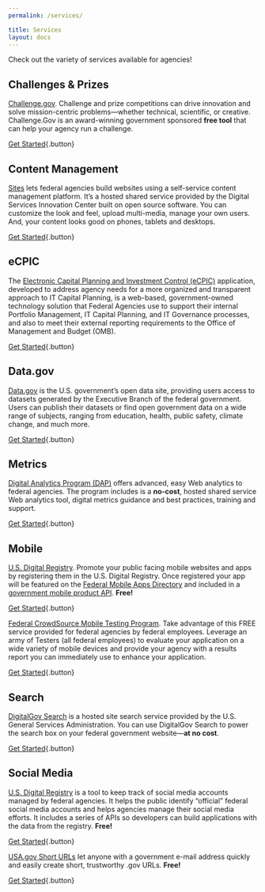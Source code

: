 ```yaml
---
permalink: /services/

title: Services
layout: docs
---
```


Check out the variety of services available for agencies!

## Challenges & Prizes

[Challenge.gov](https://www.digitalgov.gov/services/challenge-gov/ "Challenge.gov"). Challenge and prize competitions can drive innovation and solve mission-centric problems—whether technical, scientific, or creative. Challenge.Gov is an award-winning government sponsored **free tool** that can help your agency run a challenge.

[Get Started](https://www.digitalgov.gov/services/challenge-gov/ "Challenge.gov"){.button}

## Content Management

[Sites](https://www.digitalgov.gov/services/sites-usa-gov/ "Sites.USA.gov") lets federal agencies build websites using a self-service content management platform. It’s a hosted shared service provided by the Digital Services Innovation Center built on open source software. You can customize the look and feel, upload multi-media, manage your own users. And, your content looks good on phones, tablets and desktops.

[Get Started](https://www.digitalgov.gov/services/sites-usa-gov/ "Sites.USA.gov"){.button}

## eCPIC

The [Electronic Capital Planning and Investment Control (eCPIC)](https://www.digitalgov.gov/services/electronic-capital-planning-and-investment-control-ecpic/ "eCPIC") application, developed to address agency needs for a more organized and transparent approach to IT Capital Planning, is a web-based, government-owned technology solution that Federal Agencies use to support their internal Portfolio Management, IT Capital Planning, and IT Governance processes, and also to meet their external reporting requirements to the Office of Management and Budget (OMB).

[Get Started](https://www.digitalgov.gov/services/electronic-capital-planning-and-investment-control-ecpic/ "eCPIC.gov"){.button}

## Data.gov

[Data.gov](https://www.digitalgov.gov/services/data-gov/ "Data.gov") is the U.S. government’s open data site, providing users access to datasets generated by the Executive Branch of the federal government. Users can publish their datasets or find open government data on a wide range of subjects, ranging from education, health, public safety, climate change, and much more.

[Get Started](https://www.digitalgov.gov/services/data-gov/ "Data.gov"){.button}

## Metrics

[Digital Analytics Program (DAP)](https://www.digitalgov.gov/services/dap/ "DAP: Digital Analytics Program") offers advanced, easy Web analytics to federal agencies. The program includes is a **no-cost**, hosted shared service Web analytics tool, digital metrics guidance and best practices, training and support.

[Get Started](https://www.digitalgov.gov/services/dap/ "DAP: Digital Analytics Program"){.button}

## Mobile

[U.S. Digital Registry](https://www.digitalgov.gov/services/u-s-digital-registry/ "The Federal Mobile Apps Registry"). Promote your public facing mobile websites and apps by registering them in the U.S. Digital Registry. Once registered your app will be featured on the [Federal Mobile Apps Directory](http://www.usa.gov/mobileapps.shtml) and included in a [government mobile product API](https://socialmobileregistry.digitalgov.gov/#swagger-api-docs). **Free!**

[Get Started](https://www.digitalgov.gov/services/u-s-digital-registry/ "The Federal Mobile Apps Registry"){.button}

[Federal CrowdSource Mobile Testing Program](https://www.digitalgov.gov/services/mobile-application-testing-program/ "Federal CrowdSource Mobile Testing Program"). Take advantage of this FREE service provided for federal agencies by federal employees. Leverage an army of Testers (all federal employees) to evaluate your application on a wide variety of mobile devices and provide your agency with a results report you can immediately use to enhance your application.

[Get Started](https://www.digitalgov.gov/services/mobile-application-testing-program/ "Federal CrowdSource Mobile Testing Program"){.button}

## Search

[DigitalGov Search](https://www.digitalgov.gov/services/search/ "USASearch") is a hosted site search service provided by the U.S. General Services Administration. You can use DigitalGov Search to power the search box on your federal government website—**at no cost**.

[Get Started](https://www.digitalgov.gov/services/search/ "USASearch"){.button}

## Social Media

[U.S. Digital Registry](https://www.digitalgov.gov/services/u-s-digital-registry/ "Social Media Registry") is a tool to keep track of social media accounts managed by federal agencies. It helps the public identify “official” federal social media accounts and helps agencies manage their social media efforts. It includes a series of APIs so developers can build applications with the data from the registry. **Free!**

[Get Started](https://www.digitalgov.gov/services/u-s-digital-registry/ "Social Media Registry"){.button}

[USA.gov Short URLs](https://www.digitalgov.gov/services/usa-gov-short-urls/ "USA.gov Short URLs") let anyone with a government e-mail address quickly and easily create short, trustworthy .gov URLs. **Free!**

[Get Started](https://www.digitalgov.gov/services/usa-gov-short-urls/ "USA.gov Short URLs"){.button}

